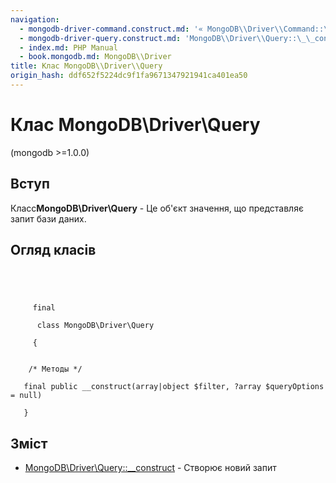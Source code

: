```yaml
---
navigation:
  - mongodb-driver-command.construct.md: '« MongoDB\\Driver\\Command::\_\_construct'
  - mongodb-driver-query.construct.md: 'MongoDB\\Driver\\Query::\_\_construct »'
  - index.md: PHP Manual
  - book.mongodb.md: MongoDB\\Driver
title: Клас MongoDB\\Driver\\Query
origin_hash: ddf652f5224dc9f1fa9671347921941ca401ea50
---
```

# Клас MongoDB\\Driver\\Query

(mongodb >=1.0.0)

## Вступ

Класс**MongoDB\\Driver\\Query** - Це об'єкт значення, що представляє запит бази даних.

## Огляд класів

```classsynopsis



    
     final
     
      class MongoDB\Driver\Query
     
     {


    /* Методы */
    
   final public __construct(array|object $filter, ?array $queryOptions = null)

   }
```

## Зміст

-   [MongoDB\\Driver\\Query::\_\_construct](mongodb-driver-query.construct.md) \- Створює новий запит
